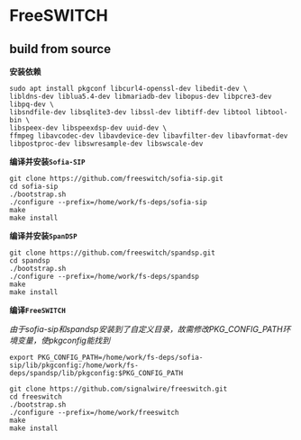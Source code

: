 # FreeSWITCH

## build from source

**安装依赖**

```
sudo apt install pkgconf libcurl4-openssl-dev libedit-dev \
libldns-dev liblua5.4-dev libmariadb-dev libopus-dev libpcre3-dev libpq-dev \
libsndfile-dev libsqlite3-dev libssl-dev libtiff-dev libtool libtool-bin \
libspeex-dev libspeexdsp-dev uuid-dev \
ffmpeg libavcodec-dev libavdevice-dev libavfilter-dev libavformat-dev libpostproc-dev libswresample-dev libswscale-dev
```

**编译并安装`Sofia-SIP`**

```
git clone https://github.com/freeswitch/sofia-sip.git
cd sofia-sip
./bootstrap.sh
./configure --prefix=/home/work/fs-deps/sofia-sip
make
make install
```

**编译并安装`SpanDSP`**

```
git clone https://github.com/freeswitch/spandsp.git
cd spandsp
./bootstrap.sh
./configure --prefix=/home/work/fs-deps/spandsp
make
make install
```

**编译`FreeSWITCH`**

*由于sofia-sip和spandsp安装到了自定义目录，故需修改PKG_CONFIG_PATH环境变量，使pkgconfig能找到*

```
export PKG_CONFIG_PATH=/home/work/fs-deps/sofia-sip/lib/pkgconfig:/home/work/fs-deps/spandsp/lib/pkgconfig:$PKG_CONFIG_PATH
```

```
git clone https://github.com/signalwire/freeswitch.git
cd freeswitch
./bootstrap.sh
./configure --prefix=/home/work/freeswitch
make
make install
```
